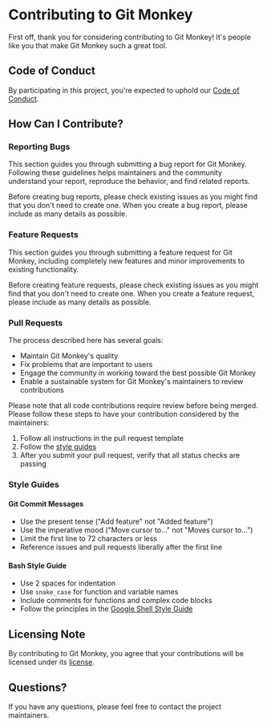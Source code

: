 # Contributing to Git Monkey

First off, thank you for considering contributing to Git Monkey! It's people like you that make Git Monkey such a great tool.

## Code of Conduct

By participating in this project, you're expected to uphold our [Code of Conduct](./CODE_OF_CONDUCT.md).

## How Can I Contribute?

### Reporting Bugs

This section guides you through submitting a bug report for Git Monkey. Following these guidelines helps maintainers and the community understand your report, reproduce the behavior, and find related reports.

Before creating bug reports, please check existing issues as you might find that you don't need to create one. When you create a bug report, please include as many details as possible.

### Feature Requests

This section guides you through submitting a feature request for Git Monkey, including completely new features and minor improvements to existing functionality.

Before creating feature requests, please check existing issues as you might find that you don't need to create one. When you create a feature request, please include as many details as possible.

### Pull Requests

The process described here has several goals:

- Maintain Git Monkey's quality
- Fix problems that are important to users
- Engage the community in working toward the best possible Git Monkey
- Enable a sustainable system for Git Monkey's maintainers to review contributions

Please note that all code contributions require review before being merged. Please follow these steps to have your contribution considered by the maintainers:

1. Follow all instructions in the pull request template
2. Follow the [style guides](#style-guides)
3. After you submit your pull request, verify that all status checks are passing

### Style Guides

#### Git Commit Messages

* Use the present tense ("Add feature" not "Added feature")
* Use the imperative mood ("Move cursor to..." not "Moves cursor to...")
* Limit the first line to 72 characters or less
* Reference issues and pull requests liberally after the first line

#### Bash Style Guide

* Use 2 spaces for indentation
* Use `snake_case` for function and variable names
* Include comments for functions and complex code blocks
* Follow the principles in the [Google Shell Style Guide](https://google.github.io/styleguide/shellguide.html)

## Licensing Note

By contributing to Git Monkey, you agree that your contributions will be licensed under its [license](./LICENSE).

## Questions?

If you have any questions, please feel free to contact the project maintainers.